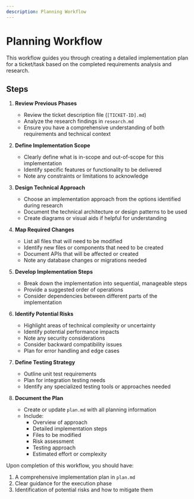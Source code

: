 ```yaml
---
description: Planning Workflow
---
```


# Planning Workflow

This workflow guides you through creating a detailed implementation plan for a ticket/task based on the completed requirements analysis and research.

## Steps

1. **Review Previous Phases**
   - Review the ticket description file (`[TICKET-ID].md`)
   - Analyze the research findings in `research.md`
   - Ensure you have a comprehensive understanding of both requirements and technical context

2. **Define Implementation Scope**
   - Clearly define what is in-scope and out-of-scope for this implementation
   - Identify specific features or functionality to be delivered
   - Note any constraints or limitations to acknowledge

3. **Design Technical Approach**
   - Choose an implementation approach from the options identified during research
   - Document the technical architecture or design patterns to be used
   - Create diagrams or visual aids if helpful for understanding

4. **Map Required Changes**
   - List all files that will need to be modified
   - Identify new files or components that need to be created
   - Document APIs that will be affected or created
   - Note any database changes or migrations needed

5. **Develop Implementation Steps**
   - Break down the implementation into sequential, manageable steps
   - Provide a suggested order of operations
   - Consider dependencies between different parts of the implementation

6. **Identify Potential Risks**
   - Highlight areas of technical complexity or uncertainty
   - Identify potential performance impacts
   - Note any security considerations
   - Consider backward compatibility issues
   - Plan for error handling and edge cases

7. **Define Testing Strategy**
   - Outline unit test requirements
   - Plan for integration testing needs
   - Identify any specialized testing tools or approaches needed

8. **Document the Plan**
   - Create or update `plan.md` with all planning information
   - Include:
     - Overview of approach
     - Detailed implementation steps
     - Files to be modified
     - Risk assessment
     - Testing approach
     - Estimated effort or complexity

Upon completion of this workflow, you should have:
1. A comprehensive implementation plan in `plan.md`
2. Clear guidance for the execution phase
3. Identification of potential risks and how to mitigate them
